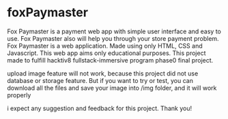 # foxPaymaster
Fox Paymaster is a payment web app with simple user interface and easy to use. Fox Paymaster also will help you through your store payment problem. Fox Paymaster is a web application. Made using only HTML, CSS and Javascript. This web app aims only educational purposes. This project made to fulfill hacktiv8 fullstack-immersive program phase0 final project.

upload image feature will not work, because this project did not use database or storage feature. But if you want to try or test, you can download all the files and save your image into /img folder, and it will work properly

i expect any suggestion and feedback for this project. Thank you! 
